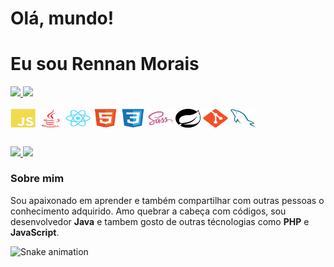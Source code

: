 # Olá, mundo!
# Eu sou Rennan Morais

<div>
  <a href="https://github.com/RennanMorais">
    <img height="180em" src="https://github-readme-stats.vercel.app/api?username=RennanMorais&show_icons=true&theme=dark&include_all_commits=true&count_private=true"/>
    <img height="180em" src="https://github-readme-stats.vercel.app/api/top-langs/?username=RennanMorais&layout=compact&langs_count=16&theme=dark"/>
  </a>
</div>
<div style="display: inline_block"><br>
  <img align="center" alt="Raylson Js" height="30" width="40" src="https://raw.githubusercontent.com/devicons/devicon/master/icons/javascript/javascript-plain.svg">
  <img align="center" alt="Raylson Java" height="30" width="40" src="https://raw.githubusercontent.com/devicons/devicon/master/icons/java/java-plain.svg">

  <img align="center" alt="Raylson React" height="30" width="40" src="https://raw.githubusercontent.com/devicons/devicon/master/icons/react/react-original.svg">

  <img align="center" alt="Raylson HTML5" height="30" width="40" src="https://raw.githubusercontent.com/devicons/devicon/master/icons/html5/html5-original.svg">
  <img align="center" alt="Raylson CSS3" height="30" width="40" src="https://raw.githubusercontent.com/devicons/devicon/master/icons/css3/css3-original.svg">
  <img align="center" alt="Raylson CSS3" height="30" width="40" src="https://raw.githubusercontent.com/devicons/devicon/master/icons/sass/sass-original.svg">
  
  <img align="center" alt="Raylson Spring" height="30" width="40" src="https://raw.githubusercontent.com/devicons/devicon/master/icons/spring/spring-plain.svg">
  
  <img align="center" alt="Raylson Spring" height="30" width="40" src="https://raw.githubusercontent.com/devicons/devicon/master/icons/git/git-original.svg">
  <img align="center" alt="Raylson Spring" height="30" width="40" src="https://raw.githubusercontent.com/devicons/devicon/master/icons/mysql/mysql-original.svg">
</div>

##

<div>
  <a href="https://www.linkedin.com/in/rennan-morais-34bb50138/" target="_blank">
    <img src="https://img.shields.io/badge/LinkedIn-blue?style=for-the-badge&logo=Linkedin&logoColor=white"/>
  </a>
  <a href="mailto:mr.rennan.morais@outlook.com" target="_blank">
    <img src="https://img.shields.io/badge/Gmail-D14836?style=for-the-badge&logo=gmail&logoColor=white"/>
  </a>
</div>

### Sobre mim
<p>Sou apaixonado em aprender e também compartilhar com outras pessoas o conhecimento adquirido. Amo quebrar a cabeça com códigos, sou desenvolvedor <strong>Java</strong> e tambem gosto de outras técnologias como <strong>PHP</strong> e <strong>JavaScript</strong>.</p>

![Snake animation](https://github.com/RennanMorais/RennanMorais/tree/main/.github/workflows/github-contribution-grid-snake.svg)
